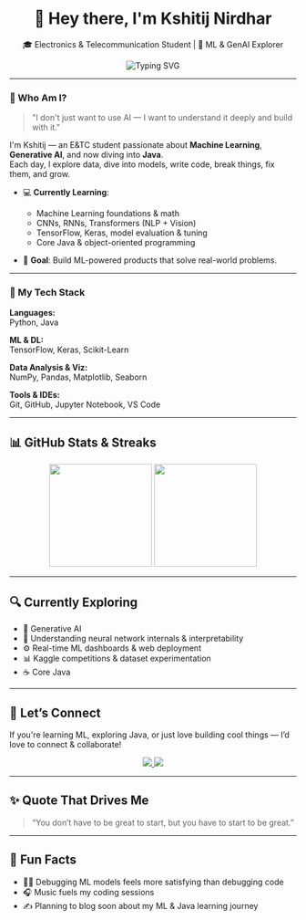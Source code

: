 <h1 align="center">👋 Hey there, I'm Kshitij Nirdhar</h1>

<p align="center">
🎓 Electronics & Telecommunication Student | 🤖 ML & GenAI Explorer  
</p>

<p align="center">
  <img src="https://readme-typing-svg.demolab.com/?lines=Learning+coding+in+depth...;Building+cool+ML+projects...;Exploring+Gen+AI+creatively...;Becoming+better+1%25+everyday...&center=true&width=500&height=30&color=58A6FF&vCenter=true" alt="Typing SVG" />
</p>

---

### 🧠 Who Am I?

> "I don't just want to use AI — I want to understand it deeply and build with it."

I'm Kshitij — an E&TC student passionate about **Machine Learning**, **Generative AI**, and now diving into **Java**.  
Each day, I explore data, dive into models, write code, break things, fix them, and grow.

- 💻 **Currently Learning**:  
  - Machine Learning foundations & math  
  - CNNs, RNNs, Transformers (NLP + Vision)  
  - TensorFlow, Keras, model evaluation & tuning  
  - Core Java & object-oriented programming

- 🌟 **Goal**: Build ML-powered products that solve real-world problems.

---

### 🧰 My Tech Stack

**Languages:**  
Python, Java

**ML & DL:**  
TensorFlow, Keras, Scikit-Learn

**Data Analysis & Viz:**  
NumPy, Pandas, Matplotlib, Seaborn

**Tools & IDEs:**  
Git, GitHub, Jupyter Notebook, VS Code

---

## 📊 GitHub Stats & Streaks

<div align="center">
  <img src="https://github-readme-stats.vercel.app/api?username=kshitijnirdhar20&show_icons=true&theme=tokyonight" height="180px" />
  <img src="https://github-readme-streak-stats.herokuapp.com?user=kshitijnirdhar20&theme=tokyonight" height="180px" />
</div>

---

## 🔍 Currently Exploring

- 🎨 Generative AI
- 🤯 Understanding neural network internals & interpretability  
- ⚙️ Real-time ML dashboards & web deployment  
- 📊 Kaggle competitions & dataset experimentation  
- ☕ Core Java

---

## 🤝 Let’s Connect

If you're learning ML, exploring Java, or just love building cool things — I’d love to connect & collaborate!

<p align="center">
  <a href="https://www.linkedin.com/in/kshitij-nirdhar-208720313" target="_blank">
    <img src="https://img.shields.io/badge/-LinkedIn-0A66C2?style=for-the-badge&logo=linkedin&logoColor=white" />
  </a>
  <a href="mailto:nirdharkshitij2006@gmail.com" target="_blank">
    <img src="https://img.shields.io/badge/-Gmail-D14836?style=for-the-badge&logo=gmail&logoColor=white" />
  </a>
</p>

---

## ✨ Quote That Drives Me

> “You don’t have to be great to start, but you have to start to be great.”

---

## 🧩 Fun Facts

- 🧑‍💻 Debugging ML models feels more satisfying than debugging code  
- 🎧 Music fuels my coding sessions  
- ✍️ Planning to blog soon about my ML & Java learning journey  


